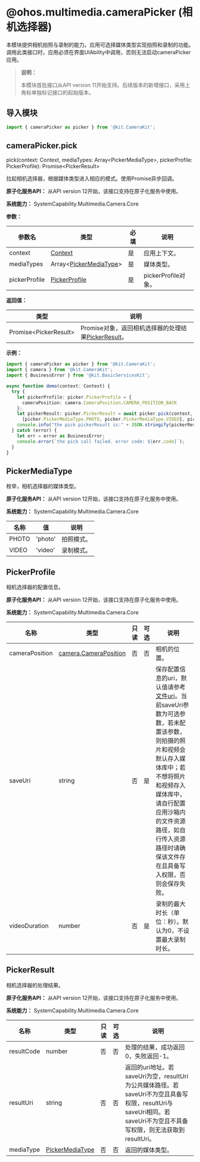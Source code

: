 # @ohos.multimedia.cameraPicker (相机选择器)
<!--Kit: Camera Kit-->
<!--Subsystem: Multimedia-->
<!--Owner: @qano-->
<!--Designer: @leo_ysl-->
<!--Tester: @xchaosioda-->
<!--Adviser: @zengyawen-->

本模块提供相机拍照与录制的能力。应用可选择媒体类型实现拍照和录制的功能。调用此类接口时，应用必须在界面UIAbility中调用，否则无法启动cameraPicker应用。

> **说明：**
>
> 本模块首批接口从API version 11开始支持。后续版本的新增接口，采用上角标单独标记接口的起始版本。

## 导入模块

```ts
import { cameraPicker as picker } from '@kit.CameraKit';
```

## cameraPicker.pick

pick(context: Context, mediaTypes: Array\<PickerMediaType\>, pickerProfile: PickerProfile): Promise\<PickerResult\>

拉起相机选择器，根据媒体类型进入相应的模式。使用Promise异步回调。

**原子化服务API：** 从API version 12开始，该接口支持在原子化服务中使用。

**系统能力：** SystemCapability.Multimedia.Camera.Core

**参数：**

| 参数名          | 类型                                            | 必填 | 说明                          |
| -------------- |-------------------------------------------------| ---- | ---------------------------- |
| context        | [Context](../apis-ability-kit/js-apis-inner-application-context.md) | 是   | 应用上下文。                   |
| mediaTypes     | Array\<[PickerMediaType](#pickermediatype)\>    | 是   | 媒体类型。                    |
| pickerProfile  | [PickerProfile](#pickerprofile)                 | 是   | pickerProfile对象。            |

**返回值：**

| 类型                                             | 说明                                                                                   |
| ----------------------------------------------- | -------------------------------------------------------------------------------------- |
| Promise\<PickerResult\>                         | Promise对象，返回相机选择器的处理结果[PickerResult](#pickerresult)。        |

**示例：**

```ts
import { cameraPicker as picker } from '@kit.CameraKit';
import { camera } from '@kit.CameraKit';
import { BusinessError } from '@kit.BasicServicesKit';

async function demo(context: Context) {
  try {
    let pickerProfile: picker.PickerProfile = {
      cameraPosition: camera.CameraPosition.CAMERA_POSITION_BACK
    };
    let pickerResult: picker.PickerResult = await picker.pick(context,
      [picker.PickerMediaType.PHOTO, picker.PickerMediaType.VIDEO], pickerProfile);
    console.info("the pick pickerResult is:" + JSON.stringify(pickerResult));
  } catch (error) {
    let err = error as BusinessError;
    console.error(`the pick call failed. error code: ${err.code}`);
  }
}
```

## PickerMediaType

枚举，相机选择器的媒体类型。

**原子化服务API：** 从API version 12开始，该接口支持在原子化服务中使用。

**系统能力：** SystemCapability.Multimedia.Camera.Core

| 名称             | 值    | 说明     |
| ----------------| ----  | ---------|
| PHOTO           | 'photo' | 拍照模式。  |
| VIDEO           | 'video' | 录制模式。 |


## PickerProfile

相机选择器的配置信息。

**原子化服务API：** 从API version 12开始，该接口支持在原子化服务中使用。

**系统能力：** SystemCapability.Multimedia.Camera.Core

| 名称           | 类型                               | 只读 | 可选 | 说明         |
| -------------- | --------------------------------- | ----- | ----- | ------------ |
| cameraPosition       | [camera.CameraPosition](arkts-apis-camera-e.md#cameraposition) | 否   | 否   | 相机的位置。   |
| saveUri        | string                            | 否   | 是   | 保存配置信息的uri，默认值请参考[文件uri](../apis-core-file-kit/js-apis-file-fileuri.md#constructor10)。当前saveUri参数为可选参数，若未配置该参数，则拍摄的照片和视频会默认存入媒体库中；若不想将照片和视频存入媒体库中，请自行配置应用沙箱内的文件资源路径，如自行传入资源路径时请确保该文件存在且具备写入权限，否则会保存失败。|
| videoDuration  | number                            | 否   | 是   | 录制的最大时长（单位：秒）。默认为0，不设置最大录制时长。|


## PickerResult

相机选择器的处理结果。

**原子化服务API：** 从API version 12开始，该接口支持在原子化服务中使用。

**系统能力：** SystemCapability.Multimedia.Camera.Core

| 名称           | 类型                                | 只读 | 可选 | 说明                            |
| -------------- | ---------------------------------- | ----- | ----- | -------------------------------- |
| resultCode     | number                             | 否   | 否   | 处理的结果，成功返回0，失败返回-1。 |
| resultUri      | string                             | 否   | 否   | 返回的uri地址。若saveUri为空，resultUri为公共媒体路径。若saveUri不为空且具备写权限，resultUri与saveUri相同。若saveUri不为空且不具备写权限，则无法获取到resultUri。|
| mediaType      | [PickerMediaType](#pickermediatype)| 否   | 否   | 返回的媒体类型。                  |